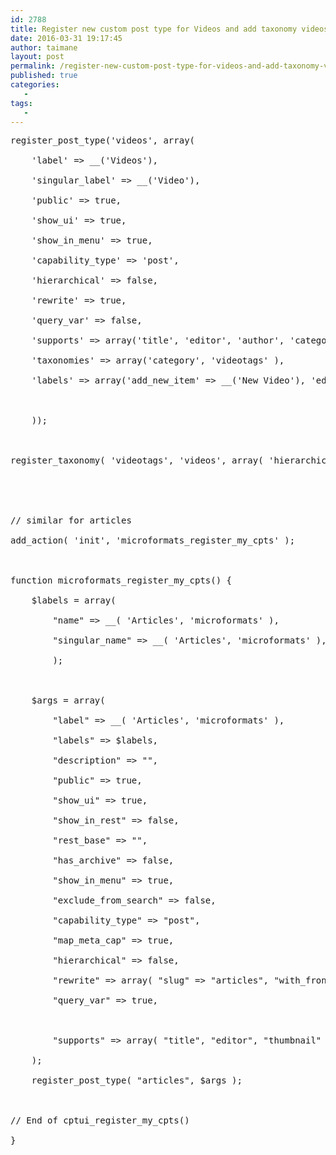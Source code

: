 ```yaml
---
id: 2788
title: Register new custom post type for Videos and add taxonomy videos
date: 2016-03-31 19:17:45
author: taimane
layout: post
permalink: /register-new-custom-post-type-for-videos-and-add-taxonomy-videos/
published: true
categories:
   -
tags:
   -
---
```

<pre class="prettyprint">register_post_type('videos', array(
	'label' =&gt; __('Videos'),
	'singular_label' =&gt; __('Video'),
	'public' =&gt; true,
	'show_ui' =&gt; true,
	'show_in_menu' =&gt; true,
	'capability_type' =&gt; 'post',
	'hierarchical' =&gt; false,
	'rewrite' =&gt; true,
	'query_var' =&gt; false,
	'supports' =&gt; array('title', 'editor', 'author', 'categories', 'videotags', 'thumbnail', 'comments','date'),
	'taxonomies' =&gt; array('category', 'videotags' ),
	'labels' =&gt; array('add_new_item' =&gt; __('New Video'), 'edit_item' =&gt; __('Edit Video'),  ),

	));

register_taxonomy( 'videotags', 'videos', array( 'hierarchical' =&gt; false, 'label' =&gt; 'Video Tags', 'query_var' =&gt; true, 'show_ui' =&gt; true, 'rewrite' =&gt; true ) );


// similar for articles
add_action( 'init', 'microformats_register_my_cpts' );

function microformats_register_my_cpts() {
    $labels = array(
        "name" =&gt; __( 'Articles', 'microformats' ),
        "singular_name" =&gt; __( 'Articles', 'microformats' ),
        );

    $args = array(
        "label" =&gt; __( 'Articles', 'microformats' ),
        "labels" =&gt; $labels,
        "description" =&gt; "",
        "public" =&gt; true,
        "show_ui" =&gt; true,
        "show_in_rest" =&gt; false,
        "rest_base" =&gt; "",
        "has_archive" =&gt; false,
        "show_in_menu" =&gt; true,
        "exclude_from_search" =&gt; false,
        "capability_type" =&gt; "post",
        "map_meta_cap" =&gt; true,
        "hierarchical" =&gt; false,
        "rewrite" =&gt; array( "slug" =&gt; "articles", "with_front" =&gt; true ),
        "query_var" =&gt; true,
                
        "supports" =&gt; array( "title", "editor", "thumbnail" ),                
    );
    register_post_type( "articles", $args );

// End of cptui_register_my_cpts()
}</pre>  

